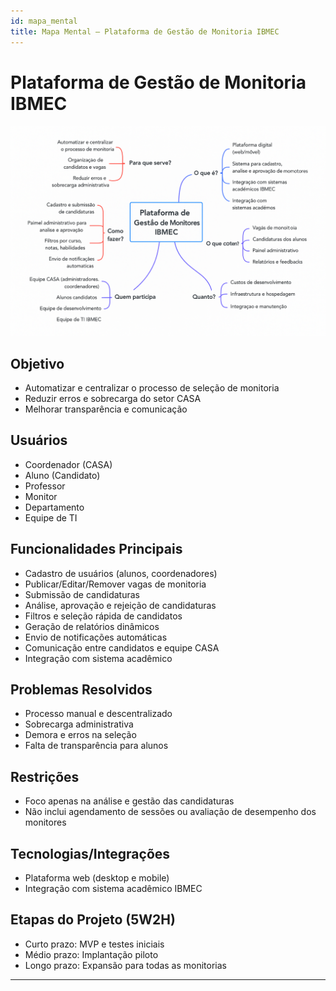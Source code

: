 ```yaml
---
id: mapa_mental
title: Mapa Mental – Plataforma de Gestão de Monitoria IBMEC
---
```


# Plataforma de Gestão de Monitoria IBMEC

![Mapa Mental da Plataforma de Gestão de Monitoria IBMEC](../assets/Mapas_Mentais/mapa_mental.png)


## Objetivo
- Automatizar e centralizar o processo de seleção de monitoria
- Reduzir erros e sobrecarga do setor CASA
- Melhorar transparência e comunicação

## Usuários
- Coordenador (CASA)
- Aluno (Candidato)
- Professor
- Monitor
- Departamento
- Equipe de TI

## Funcionalidades Principais
- Cadastro de usuários (alunos, coordenadores)
- Publicar/Editar/Remover vagas de monitoria
- Submissão de candidaturas
- Análise, aprovação e rejeição de candidaturas
- Filtros e seleção rápida de candidatos
- Geração de relatórios dinâmicos
- Envio de notificações automáticas
- Comunicação entre candidatos e equipe CASA
- Integração com sistema acadêmico

## Problemas Resolvidos
- Processo manual e descentralizado
- Sobrecarga administrativa
- Demora e erros na seleção
- Falta de transparência para alunos

## Restrições
- Foco apenas na análise e gestão das candidaturas
- Não inclui agendamento de sessões ou avaliação de desempenho dos monitores

## Tecnologias/Integrações
- Plataforma web (desktop e mobile)
- Integração com sistema acadêmico IBMEC

## Etapas do Projeto (5W2H)
- Curto prazo: MVP e testes iniciais
- Médio prazo: Implantação piloto
- Longo prazo: Expansão para todas as monitorias

---

